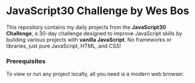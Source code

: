 # JavaScript30 Challenge by Wes Bos

This repository contains my daily projects from the **JavaScript30 Challenge**, a 30-day challenge designed to improve JavaScript skills by building various projects with **vanilla JavaScript**. No frameworks or libraries, just pure JavaScript, HTML, and CSS!

### Prerequisites
To view or run any project locally, all you need is a modern web browser. 